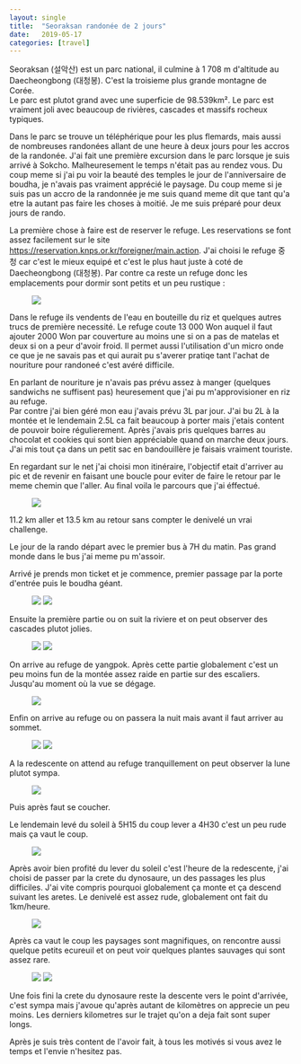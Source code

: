 ```yaml
---
layout: single
title:  "Seoraksan randonée de 2 jours"
date:   2019-05-17
categories: [travel]
---
```



Seoraksan (설악산) est un parc national, il culmine à 1 708 m d'altitude au Daecheongbong (대청봉). C'est la troisieme plus grande montagne de Corée.  
Le parc est plutot grand avec une superficie de 98.539km². Le parc est vraiment joli avec beaucoup de rivières, cascades et massifs rocheux typiques.
 
 Dans le parc se trouve un téléphérique pour les plus flemards, mais aussi de nombreuses randonées allant de une heure à deux jours pour les accros de la randonée.
J'ai fait une première excursion dans le parc lorsque je suis arrivé à Sokcho. Malheuresement le temps n'était pas au rendez vous. Du coup meme si j'ai pu voir la beauté des temples le jour de l'anniversaire de boudha, je n'avais pas vraiment apprécié le paysage.
Du coup meme si je suis pas un accro de la randonnée je me suis quand meme dit que tant qu'a etre la autant pas faire les choses à moitié. 
Je me suis préparé pour deux jours de rando.


La première chose à faire est de reserver le refuge.
Les reservations se font assez facilement sur le site <https://reservation.knps.or.kr/foreigner/main.action>.
J'ai choisi le refuge 중청 car c'est le mieux equipé et c'est le plus haut juste à coté de Daecheongbong (대청봉).
Par contre ca reste un refuge donc les emplacements pour dormir sont petits et un peu rustique :
<figure>
	<img src="/assets/images/seoraksan/20190516_shelter.jpg">
</figure>
Dans le refuge ils vendents de l'eau en bouteille du riz et quelques autres trucs de première necessité. 
Le refuge coute 13 000 Won auquel il faut ajouter 2000 Won par couverture au moins une si on a pas de matelas et deux si on a peur d'avoir froid.
Il permet aussi l'utilisation d'un micro onde ce que je ne savais pas et qui aurait pu s'averer pratiqe tant l'achat de nouriture pour randoneé c'est avéré difficile.

En parlant de nouriture je n'avais pas prévu assez à manger (quelques sandwichs ne suffisent pas) heuresement que j'ai pu m'approvisioner en riz au refuge.  
Par contre j'ai bien géré mon eau j'avais prévu 3L par jour. 
J'ai bu 2L à la montée et le lendemain 2.5L ca fait beaucoup à porter mais j'etais content de pouvoir boire régulierement.
Après j'avais pris quelques barres au chocolat et cookies qui sont bien appréciable quand on marche deux jours. 
J'ai mis tout ça dans un petit sac en bandouillère je faisais vraiment touriste. 

En regardant sur le net j'ai choisi mon itinéraire, l'objectif etait d'arriver au pic et de revenir en faisant une boucle pour eviter de faire le retour par le meme chemin que l'aller. 
Au final voila le parcours que j'ai éffectué.
<figure>
	<img src="/assets/images/seoraksan/20190516_trail.jpg">
</figure>
11.2 km aller et 13.5 km au retour sans compter le denivelé un vrai challenge.

Le jour de la rando départ avec le premier bus à 7H du matin.
Pas grand monde dans le bus j'ai meme pu m'assoir.

Arrivé je prends mon ticket et je commence, premier passage par la porte d'entrée puis le boudha géant.
<figure>
	<img src="/assets/images/seoraksan/20190516_entrance.jpg">
	<img src="/assets/images/seoraksan/20190516_budha.jpg">
</figure>
Ensuite la première partie ou on suit la riviere et on peut observer des cascades plutot jolies.
<figure>
	<img src="/assets/images/seoraksan/20190516_falls.jpg">
	<img src="/assets/images/seoraksan/20190516_bridge.jpg">
</figure>
On arrive au refuge de yangpok. Après cette partie globalement c'est un peu moins fun de la montée assez raide en partie sur des escaliers.
Jusqu'au moment où la vue se dégage.
<figure>
	<img src="/assets/images/seoraksan/20190516_pinkFlower.jpg">
</figure>

Enfin on arrive au refuge ou on passera la nuit mais avant il faut arriver au sommet. 
<figure>
	<img src="/assets/images/seoraksan/20190516_peak.JPG">
	<img src="/assets/images/seoraksan/20190516_view1.jpg">
</figure>
A la redescente on attend au refuge tranquillement on peut observer la lune plutot sympa.
<figure>
	<img src="/assets/images/seoraksan/20190516_moon.jpg">
</figure>
Puis après faut se coucher. 


Le lendemain levé du soleil à 5H15 du coup lever a 4H30 c'est un peu rude mais ça vaut le coup. 
<figure>
	<img src="/assets/images/seoraksan/20190516_sunrise.JPG">
</figure>
Après avoir bien profité du lever du soleil c'est l'heure de la redescente, j'ai choisi de passer par la crete du dynosaure, un des passages les plus difficiles.
J'ai vite compris pourquoi globalement ça monte et ça descend suivant les aretes. 
Le denivelé est assez rude, globalement ont fait du 1km/heure.
<figure>
	<img src="/assets/images/seoraksan/20190517_dino.jpg">
</figure>
Après ca vaut le coup les paysages sont magnifiques, on rencontre aussi quelque petits ecureuil et on peut voir quelques plantes sauvages qui sont assez rare.

<figure>
	<img src="/assets/images/seoraksan/20190517_mountainShadow.jpg">
	<img src="/assets/images/seoraksan/20190517_eldeweiss.jpg">
</figure>

Une fois fini la crete du dynosaure reste la descente vers le point d'arrivée, c'est sympa mais j'avoue qu'après autant de kilomètres on apprecie un peu moins. 
Les derniers kilometres sur le trajet qu'on a deja fait sont super longs.
 
Après je suis très content de l'avoir fait, à tous les motivés si vous avez le temps et l'envie n'hesitez pas. 
 